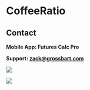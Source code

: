 # CoffeeRatio

## Contact
 

**Mobile App: Futures Calc Pro**

**Support: zack@grossbart.com**

![](1.png)



![](2.png)
